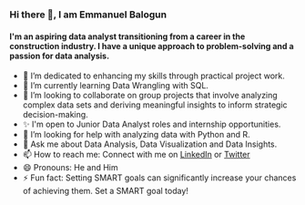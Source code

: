 ### Hi there 👋, I am Emmanuel Balogun

#### I'm an aspiring data analyst transitioning from a career in the construction industry. I have a unique approach to problem-solving and a passion for data analysis.

- 🔭 I’m dedicated to enhancing my skills through practical project work.
- 🌱 I’m currently learning Data Wrangling with SQL.
- 👯 I’m looking to collaborate on group projects that involve analyzing complex data sets and deriving meaningful insights to inform strategic decision-making.
- ✨ I'm open to Junior Data Analyst roles and internship opportunities.
- 🤔 I’m looking for help with analyzing data with Python and R.
- 💬 Ask me about Data Analysis, Data Visualization and Data Insights.
- 📫 How to reach me: Connect with me on [LinkedIn](https://www.linkedin.com/in/e-balogun) or [Twitter](https://www.twitter.com/justadedeji)
- 😄 Pronouns: He and Him
- ⚡ Fun fact: Setting SMART goals can significantly increase your chances of achieving them. Set a SMART goal today!

